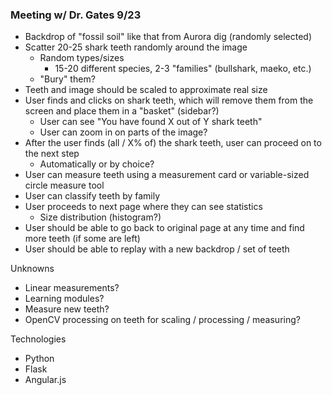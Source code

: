 ### Meeting w/ Dr. Gates 9/23

* Backdrop of "fossil soil" like that from Aurora dig (randomly selected)
* Scatter 20-25 shark teeth randomly around the image
    * Random types/sizes
        * 15-20 different species, 2-3 "families" (bullshark, maeko, etc.)
    * "Bury" them?
* Teeth and image should be scaled to approximate real size
* User finds and clicks on shark teeth, which will remove them from the screen and place them in a "basket" (sidebar?)
    * User can see "You have found X out of Y shark teeth"
    * User can zoom in on parts of the image?
* After the user finds (all / X% of) the shark teeth, user can proceed on to the next step
    * Automatically or by choice?
* User can measure teeth using a measurement card or variable-sized circle measure tool
* User can classify teeth by family
* User proceeds to next page where they can see statistics
    * Size distribution (histogram?)
* User should be able to go back to original page at any time and find more teeth (if some are left)
* User should be able to replay with a new backdrop / set of teeth

Unknowns

* Linear measurements?
* Learning modules?
* Measure new teeth?
* OpenCV processing on teeth for scaling / processing / measuring?

Technologies

* Python
* Flask
* Angular.js

